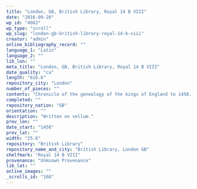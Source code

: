 ```yaml
---
title: "London, GB, British Library, Royal 14 B VIII"
date: "2016-09-28"
wp_id: "4662"
wp_type: "scroll"
wp_slug: "london-gb-british-library-royal-14-b-viii"
creator: "admin"
online_bibliography_record: ""
language_1: "Latin"
language_2: ""
lib_lon: ""
meta_title: "London, GB, British Library, Royal 14 B VIII"
date_quality: "ca"
length: "616.6"
repository_city: "London"
number_of_pieces: ""
contents: "Chronicle of the genealogy of the kings of England to 1458. Begins with the antediluvian portion of the chronicle attributed to Peter of Poitiers. Afterwards are traced the genealogies of English kings to Edward, Prince of Wales, son of Henry VI, from Noah through Boerinus and Woden, and from Rollo, and of Welsh princes from Noah through Brutus. In parallel columns are (a) the genealogy of Christ, followed by the series of popes to Pius II; (b) the succession of British kings to Careticus; and (c) the succession of Roman kings and (selected) consuls, followed by emperors from Julius Caesar to Frederic IV. Similar to Harley Roll T. 12 and Add. MS. 24342."
completed: ""
repository_nation: "GB"
orientation: ""
description: "Written on vellum."
prov_lon: ""
date_start: "1458"
prov_lat: ""
width: "25.6"
repository: "British Library"
repository_name_and_city: "British Library, London GB"
shelfmark: "Royal 14 B VIII"
provenance: "Unknown Provenance"
lib_lat: ""
online_images: ""
_scrolls_id: "168"
---
```



